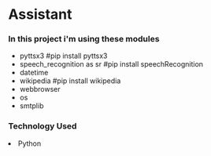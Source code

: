 <h1>Assistant</h1>

<h3>In this project i'm using these modules</h3>

<ul>
 
<li>pyttsx3 #pip install pyttsx3
<li>speech_recognition as sr #pip install speechRecognition
<li> datetime
<li>wikipedia #pip install wikipedia
<li>webbrowser
<li> os
<li>smtplib

</ul>

<h3>Technology Used</h3>

<li> Python
